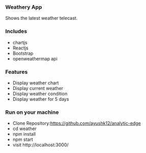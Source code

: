 ### Weathery App

Shows the latest weather telecast.

### Includes

- chartjs
- Reactjs
- Bootstrap
- openweathermap api

### Features

- Display weather chart
- Display current weather
- Display weather condition
- Display weather for 5 days

### Run on your machine

- Clone Repository:https://github.com/ayushk12/analytic-edge
- cd weather
- npm install
- npm start
- visit http://localhost:3000/
